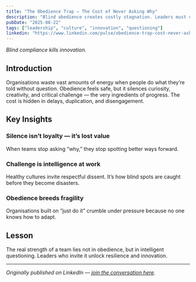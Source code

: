 ```yaml
---
title: "The Obedience Trap — The Cost of Never Asking Why"
description: "Blind obedience creates costly stagnation. Leaders must create cultures of questioning, agency, and intelligent challenge."
pubDate: "2025-08-22"
tags: ["leadership", "culture", "innovation", "questioning"]
linkedin: "https://www.linkedin.com/pulse/obedience-trap-cost-never-asking-why-sharron-mooks-mquae"
---
```


*Blind compliance kills innovation.*

## Introduction
Organisations waste vast amounts of energy when people do what they’re told without question. Obedience feels safe, but it silences curiosity, creativity, and critical challenge — the very ingredients of progress. The cost is hidden in delays, duplication, and disengagement.

## Key Insights

### Silence isn’t loyalty — it’s lost value
When teams stop asking “why,” they stop spotting better ways forward.  

### Challenge is intelligence at work
Healthy cultures invite respectful dissent. It’s how blind spots are caught before they become disasters.  

### Obedience breeds fragility
Organisations built on “just do it” crumble under pressure because no one knows how to adapt.  

## Lesson
The real strength of a team lies not in obedience, but in intelligent questioning. Leaders who invite it unlock resilience and innovation.

---

*Originally published on LinkedIn — [join the conversation here](https://www.linkedin.com/pulse/obedience-trap-cost-never-asking-why-sharron-mooks-mquae).*
